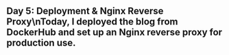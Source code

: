 ## Day 5: Deployment & Nginx Reverse Proxy\nToday, I deployed the blog from DockerHub and set up an Nginx reverse proxy for production use.
